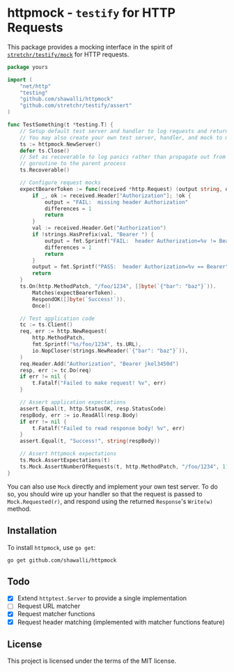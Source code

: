 # httpmock - `testify` for HTTP Requests

This package provides a mocking interface in the spirit of [`stretchr/testify/mock`](https://github.com/stretchr/testify/tree/master/mock) for HTTP requests.

```go
package yours

import (
	"net/http"
	"testing"
	"github.com/shawalli/httpmock"
	"github.com/stretchr/testify/assert"
)

func TestSomething(t *testing.T) {
	// Setup default test server and handler to log requests and return expected responses
	// You may also create your own test server, handler, and mock to manage this
	ts := httpmock.NewServer()
	defer ts.Close()
	// Set as recoverable to log panics rather than propagate out from the server
	// goroutine to the parent process
	ts.Recoverable()

	// Configure request mocks
	expectBearerToken := func(received *http.Request) (output string, differences int) {
		if _, ok := received.Header["Authorization"]; !ok {
			output = "FAIL:  missing header Authorization"
			differences = 1
			return
		}
		val := received.Header.Get("Authorization")
		if !strings.HasPrefix(val, "Bearer ") {
			output = fmt.Sprintf("FAIL:  header Authorization=%v != Bearer", val)
			differences = 1
			return
		}
		output = fmt.Sprintf("PASS:  header Authorization=%v == Bearer", val)
		return
	}
	ts.On(http.MethodPatch, "/foo/1234", []byte(`{"bar": "baz"}`)).
		Matches(expectBearerToken).
		RespondOK([]byte(`Success!`)).
		Once()

	// Test application code
	tc := ts.Client()
	req, err := http.NewRequest(
		http.MethodPatch,
		fmt.Sprintf("%s/foo/1234", ts.URL),
		io.NopCloser(strings.NewReader(`{"bar": "baz"}`)),
	)
	req.Header.Add("Authorization", "Bearer jkel3450d")
	resp, err := tc.Do(req)
	if err != nil {
		t.Fatalf("Failed to make request! %v", err)
	}

	// Assert application expectations
	assert.Equal(t, http.StatusOK, resp.StatusCode)
	respBody, err := io.ReadAll(resp.Body)
	if err != nil {
		t.Fatalf("Failed to read response body! %v", err)
	}
	assert.Equal(t, "Success!", string(respBody))

	// Assert httpmock expectations
	ts.Mock.AssertExpectations(t)
	ts.Mock.AssertNumberOfRequests(t, http.MethodPatch, "/foo/1234", 1)
}
```

You can also use `Mock` directly and implement your own test server. To do so,
you should wire up your handler so that the request is passed to
`Mock.Requested(r)`, and respond using the returned `Response`'s `Write(w)`
method.

## Installation

To install `httpmock`, use `go get`:

```shell
go get github.com/shawalli/httpmock
```

## Todo

- [x] Extend `httptest.Server` to provide a single implementation
- [ ] Request URL matcher
- [x] Request matcher functions
- [x] Request header matching (implemented with matcher functions feature)

## License

This project is licensed under the terms of the MIT license.
